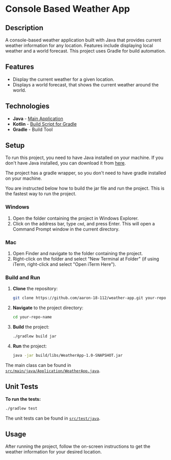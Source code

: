 # Console Based Weather App

## Description
A console-based weather application built with Java that provides current weather information for any location. Features include displaying local weather and a world forecast. This project uses Gradle for build automation.

## Features
- Display the current weather for a given location.
- Displays a world forecast, that shows the current weather around the world.
  
## Technologies
- **Java** - [Main Application](src/main/java/Application)
- **Kotlin** - [Build Script for Gradle](build.gradle.kts)
- **Gradle** - Build Tool

## Setup
To run this project, you need to have Java installed on your machine. If you don't have Java installed, you can download it from [here](https://www.java.com/en/download/).

The project has a gradle wrapper, so you don't need to have gradle installed on your machine.

You are instructed below how to build the jar file and run the project. This is the fastest way to run the project.

### Windows
1. Open the folder containing the project in Windows Explorer.
2. Click on the address bar, type `cmd`, and press Enter. This will open a Command Prompt window in the current directory.

### Mac
1. Open Finder and navigate to the folder containing the project.
2. Right-click on the folder and select "New Terminal at Folder" (if using iTerm, right-click and select "Open iTerm Here").

### Build and Run
1. **Clone** the repository:
    ```bash
    git clone https://github.com/aaron-18-112/weather-app.git your-repo-name
    ```

2. **Navigate** to the project directory:
    ```bash
    cd your-repo-name
    ```

3. **Build** the project:
    ```bash
    ./gradlew build jar
    ```
    
4. **Run** the project:
    ```bash
    java -jar build/libs/WeatherApp-1.0-SNAPSHOT.jar
    ```

The main class can be found in [`src/main/java/Application/WeatherApp.java`](src/main/java/Application/WeatherApp.java).

## Unit Tests
**To run the tests:**
```bash
./gradlew test
```
The unit tests can be found in [`src/test/java`](src/test/java).

## Usage
After running the project, follow the on-screen instructions to get the weather information for your desired location.
